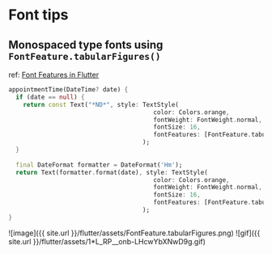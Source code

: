 # Font tips

## Monospaced type fonts using `FontFeature.tabularFigures()`

ref: [Font Features in Flutter](https://suragch.medium.com/font-features-in-flutter-320222fc171d)

```dart
appointmentTime(DateTime? date) {
  if (date == null) {
    return const Text("*ND*", style: TextStyle(
                                        color: Colors.orange, 
                                        fontWeight: FontWeight.normal, 
                                        fontSize: 16, 
                                        fontFeatures: [FontFeature.tabularFigures()]);
                                     );
  }
  
  final DateFormat formatter = DateFormat('Hm');
  return Text(formatter.format(date), style: TextStyle(
                                        color: Colors.orange, 
                                        fontWeight: FontWeight.normal, 
                                        fontSize: 16, 
                                        fontFeatures: [FontFeature.tabularFigures()]);
                                     );
}
```

![image]({{ site.url }}/flutter/assets/FontFeature.tabularFigures.png)
![gif]({{ site.url }}/flutter/assets/1*L_RP__onb-LHcwYbXNwD9g.gif)
